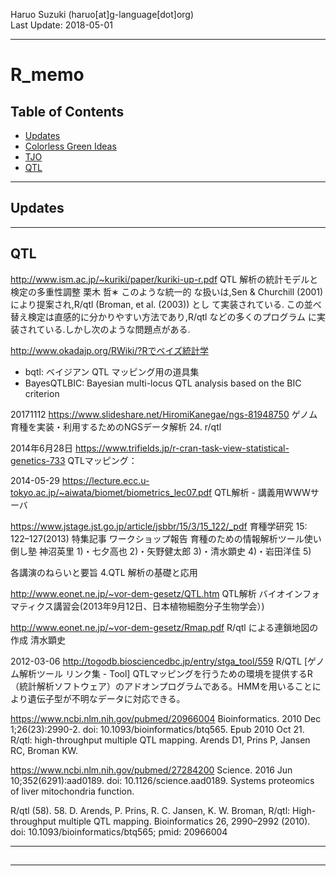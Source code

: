 Haruo Suzuki (haruo[at]g-language[dot]org)  
Last Update: 2018-05-01

----------

# R_memo

## Table of Contents
- [Updates](#updates)
- [Colorless Green Ideas]()
- [TJO]()
- [QTL](#qtl)

----------

## Updates

----------

## QTL

http://www.ism.ac.jp/~kuriki/paper/kuriki-up-r.pdf
QTL 解析の統計モデルと検定の多重性調整
栗木 哲∗
このような統一的 な扱いは,Sen & Churchill (2001) により提案され,R/qtl (Broman, et al. (2003)) とし て実装されている.
この並べ替え検定は直感的に分かりやすい方法であり,R/qtl などの多くのプログラム に実装されている.しかし次のような問題点がある.

http://www.okadajp.org/RWiki/?Rでベイズ統計学
- bqtl: ベイジアン QTL マッピング用の道具集
- BayesQTLBIC: Bayesian multi-locus QTL analysis based on the BIC criterion

20171112
https://www.slideshare.net/HiromiKanegae/ngs-81948750
ゲノム育種を実装・利用するためのNGSデータ解析
24. r/qtl

2014年6月28日
https://www.trifields.jp/r-cran-task-view-statistical-genetics-733
QTLマッピング：

2014-05-29
https://lecture.ecc.u-tokyo.ac.jp/~aiwata/biomet/biometrics_lec07.pdf
QTL解析 - 講義用WWWサーバ

https://www.jstage.jst.go.jp/article/jsbbr/15/3/15_122/_pdf
育種学研究 15: 122–127(2013)
特集記事 ワークショップ報告
育種のための情報解析ツール使い倒し塾
神沼英里 1)・七夕高也 2)・矢野健太郎 3)・清水顕史 4)・岩田洋佳 5)

各講演のねらいと要旨
4.QTL 解析の基礎と応用

http://www.eonet.ne.jp/~vor-dem-gesetz/QTL.htm
QTL解析
バイオインフォマティクス講習会(2013年9月12日、日本植物細胞分子生物学会）)

http://www.eonet.ne.jp/~vor-dem-gesetz/Rmap.pdf
R/qtl による連鎖地図の作成
清水顕史

2012-03-06
http://togodb.biosciencedbc.jp/entry/stga_tool/559
R/QTL [ゲノム解析ツール リンク集 - Tool]
QTLマッピングを行うための環境を提供するR（統計解析ソフトウェア）のアドオンプログラムである。HMMを用いることにより遺伝子型が不明なデータに対応できる。

https://www.ncbi.nlm.nih.gov/pubmed/20966004
Bioinformatics. 2010 Dec 1;26(23):2990-2. doi: 10.1093/bioinformatics/btq565. Epub 2010 Oct 21.
R/qtl: high-throughput multiple QTL mapping.
Arends D1, Prins P, Jansen RC, Broman KW.

https://www.ncbi.nlm.nih.gov/pubmed/27284200
Science. 2016 Jun 10;352(6291):aad0189. doi: 10.1126/science.aad0189.
Systems proteomics of liver mitochondria function.

R/qtl (58). 
58. D. Arends, P. Prins, R. C. Jansen, K. W. Broman, R/qtl: High- throughput multiple QTL mapping. Bioinformatics 26, 2990–2992 (2010). doi: 10.1093/bioinformatics/btq565; pmid: 20966004

----------

## 

----------

